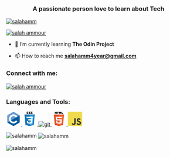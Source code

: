 <h3 align="center">A passionate  person  love to learn about Tech</h3>

<p align="left"> <a href="https://github.com/ryo-ma/github-profile-trophy"><img src="https://github-profile-trophy.vercel.app/?username=salahamm" alt="salahamm" /></a> </p>

<p align="left"> <a href="https://twitter.com/salaheddii53" target="blank"><img src="https://img.shields.io/twitter/follow/salah ammour?logo=twitter&style=for-the-badge" alt="salah ammour" /></a> </p>

- 🌱 I’m currently learning **The Odin Project**

- 📫 How to reach me **salahamm4year@gmail.com**

<h3 align="left">Connect with me:</h3>
<p align="left">
<a href="https://twitter.com/salaheddii53" target="blank"><img align="center" src="https://raw.githubusercontent.com/rahuldkjain/github-profile-readme-generator/master/src/images/icons/Social/twitter.svg" alt="salah ammour" height="30" width="40" /></a>
</p>

<h3 align="left">Languages and Tools:</h3>
<p align="left"> <a href="https://www.cprogramming.com/" target="_blank" rel="noreferrer"> <img src="https://raw.githubusercontent.com/devicons/devicon/master/icons/c/c-original.svg" alt="c" width="40" height="40"/> </a> <a href="https://www.w3schools.com/css/" target="_blank" rel="noreferrer"> <img src="https://raw.githubusercontent.com/devicons/devicon/master/icons/css3/css3-original-wordmark.svg" alt="css3" width="40" height="40"/> </a> <a href="https://git-scm.com/" target="_blank" rel="noreferrer"> <img src="https://www.vectorlogo.zone/logos/git-scm/git-scm-icon.svg" alt="git" width="40" height="40"/> </a> <a href="https://www.w3.org/html/" target="_blank" rel="noreferrer"> <img src="https://raw.githubusercontent.com/devicons/devicon/master/icons/html5/html5-original-wordmark.svg" alt="html5" width="40" height="40"/> </a> <a href="https://developer.mozilla.org/en-US/docs/Web/JavaScript" target="_blank" rel="noreferrer"> <img src="https://raw.githubusercontent.com/devicons/devicon/master/icons/javascript/javascript-original.svg" alt="javascript" width="40" height="40"/> </a> </p>

<p><img align="left" src="https://github-readme-stats.vercel.app/api/top-langs?username=salahamm&show_icons=true&locale=en&layout=compact" alt="salahamm" /></p>

<p>&nbsp;<img align="center" src="https://github-readme-stats.vercel.app/api?username=salahamm&show_icons=true&locale=en" alt="salahamm" /></p>

<p><img align="center" src="https://github-readme-streak-stats.herokuapp.com/?user=salahamm&" alt="salahamm" /></p>
